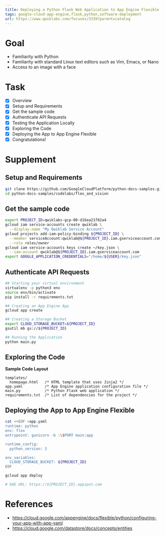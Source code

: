 ```yaml
---
title: Deploying a Python Flask Web Application to App Engine Flexible
tags: google-cloud-app-engine,flask,python,software-deployment
url: https://www.qwiklabs.com/focuses/3339?parent=catalog
---
```


# Goal
- Familiarity with Python
- Familiarity with standard Linux text editors such as Vim, Emacs, or Nano
- Access to an image with a face

# Task
- [x] Overview
- [x] Setup and Requirements
- [x] Get the sample code
- [x] Authenticate API Requests
- [x] Testing the Application Locally
- [x] Exploring the Code
- [x] Deploying the App to App Engine Flexible
- [x] Congratulations!

# Supplement
## Setup and Requirements
```sh
git clone https://github.com/GoogleCloudPlatform/python-docs-samples.git
cd python-docs-samples/codelabs/flex_and_vision
```

## Get the sample code
```sh
export PROJECT_ID=qwiklabs-gcp-00-d16ea21f82a4
gcloud iam service-accounts create qwiklab \
  --display-name "My Qwiklab Service Account"
gcloud projects add-iam-policy-binding ${PROJECT_ID} \
  --member serviceAccount:qwiklab@${PROJECT_ID}.iam.gserviceaccount.com \
  --role roles/owner
gcloud iam service-accounts keys create ~/key.json \
  --iam-account qwiklab@${PROJECT_ID}.iam.gserviceaccount.com
export GOOGLE_APPLICATION_CREDENTIALS="/home/${USER}/key.json"
```

## Authenticate API Requests
```sh
## Starting your virtual environment
virtualenv -p python3 env
source env/bin/activate
pip install -r requirements.txt

## Creating an App Engine App
gcloud app create

## Creating a Storage Bucket
export CLOUD_STORAGE_BUCKET=${PROJECT_ID}
gsutil mb gs://${PROJECT_ID}

## Running the Application
python main.py
```

## Exploring the Code
**Sample Code Layout**
```
templates/
  homepage.html   /* HTML template that uses Jinja2 */
app.yaml          /* App Engine application configuration file */
main.py           /* Python Flask web application */
requirements.txt  /* List of dependencies for the project */
```

## Deploying the App to App Engine Flexible
```sh
cat <<EOF >app.yaml
runtime: python
env: flex
entrypoint: gunicorn -b :\$PORT main:app

runtime_config:
  python_version: 3

env_variables:
  CLOUD_STORAGE_BUCKET: ${PROJECT_ID}
EOF

gcloud app deploy

# GAE URL: https://${PROJECT_ID}.appspot.com
```

# References
- https://cloud.google.com/appengine/docs/flexible/python/configuring-your-app-with-app-yaml
- https://cloud.google.com/datastore/docs/concepts/entities
